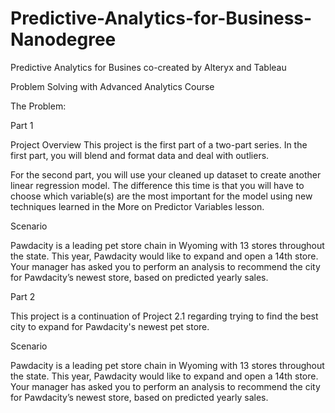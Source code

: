 # Predictive-Analytics-for-Business-Nanodegree
Predictive Analytics for Busines co-created by Alteryx and Tableau

Problem Solving with Advanced Analytics Course

The Problem:

Part 1

Project Overview This project is the first part of a two-part series. In
the first part, you will blend and format data and deal with outliers.

For the second part, you will use your cleaned up dataset to create
another linear regression model. The difference this time is that you
will have to choose which variable(s) are the most important for the
model using new techniques learned in the More on Predictor Variables
lesson.

Scenario 

Pawdacity is a leading pet store chain in Wyoming with 13
stores throughout the state. This year, Pawdacity would like to expand
and open a 14th store. Your manager has asked you to perform an analysis
to recommend the city for Pawdacity’s newest store, based on predicted
yearly sales.

Part 2

This project is a continuation of Project 2.1 regarding trying to find
the best city to expand for Pawdacity's newest pet store.

Scenario 

Pawdacity is a leading pet store chain in Wyoming with 13
stores throughout the state. This year, Pawdacity would like to expand
and open a 14th store. Your manager has asked you to perform an analysis
to recommend the city for Pawdacity’s newest store, based on predicted
yearly sales.